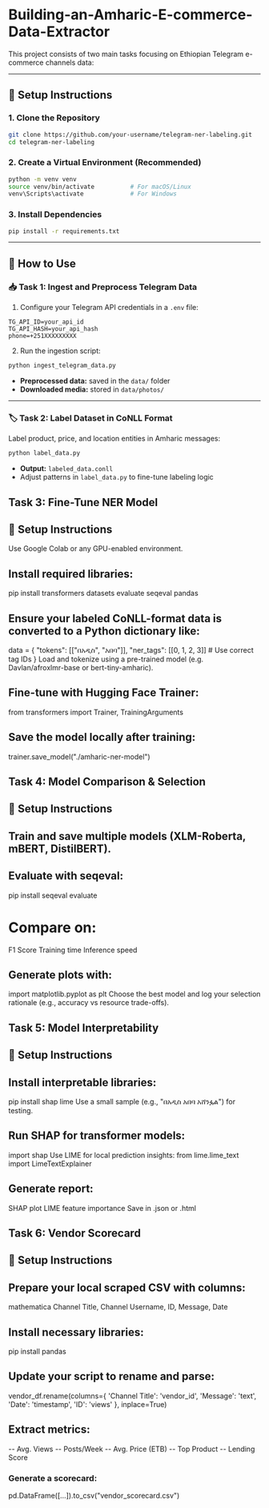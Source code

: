 # Building-an-Amharic-E-commerce-Data-Extractor

This project consists of two main tasks focusing on Ethiopian Telegram e-commerce channels data:

---
## 🔧 **Setup Instructions**

### **1. Clone the Repository**

```bash
git clone https://github.com/your-username/telegram-ner-labeling.git
cd telegram-ner-labeling
```

### **2. Create a Virtual Environment (Recommended)**

```bash
python -m venv venv
source venv/bin/activate          # For macOS/Linux
venv\Scripts\activate             # For Windows
```

### **3. Install Dependencies**

```bash
pip install -r requirements.txt
```

---

## 🚀 **How to Use**

### 📥 **Task 1: Ingest and Preprocess Telegram Data**

1. Configure your Telegram API credentials in a `.env` file:

```env
TG_API_ID=your_api_id
TG_API_HASH=your_api_hash
phone=+251XXXXXXXXX
```

2. Run the ingestion script:

```bash
python ingest_telegram_data.py
```

- **Preprocessed data:** saved in the `data/` folder  
- **Downloaded media:** stored in `data/photos/`

---

### 🏷️ **Task 2: Label Dataset in CoNLL Format**

Label product, price, and location entities in Amharic messages:

```bash
python label_data.py
```

- **Output:** `labeled_data.conll`  
- Adjust patterns in `label_data.py` to fine-tune labeling logic
## Task 3: Fine-Tune NER Model
## 🔧 Setup Instructions
Use Google Colab or any GPU-enabled environment.

## Install required libraries:
pip install transformers datasets evaluate seqeval pandas
## Ensure your labeled CoNLL-format data is converted to a Python dictionary like:
data = {
    "tokens": [["በአዲስ", "አበባ"]],
    "ner_tags": [[0, 1, 2, 3]]  # Use correct tag IDs
}
Load and tokenize using a pre-trained model (e.g. Davlan/afroxlmr-base or bert-tiny-amharic).

## Fine-tune with Hugging Face Trainer:
from transformers import Trainer, TrainingArguments
## Save the model locally after training:

trainer.save_model("./amharic-ner-model")
## Task 4: Model Comparison & Selection
## 🔧 Setup Instructions
## Train and save multiple models (XLM-Roberta, mBERT, DistilBERT).

## Evaluate with seqeval:
pip install seqeval evaluate
#  Compare on:
 F1 Score
 Training time
 Inference speed

## Generate plots with:

import matplotlib.pyplot as plt
Choose the best model and log your selection rationale (e.g., accuracy vs resource trade-offs).

## Task 5: Model Interpretability
## 🔧 Setup Instructions
## Install interpretable libraries:
pip install shap lime
Use a small sample (e.g., "በአዲስ አበባ አሸንፏል") for testing.

## Run SHAP for transformer models:

 import shap
 Use LIME for local prediction insights:
 from lime.lime_text import LimeTextExplainer
## Generate report:

  SHAP plot
  LIME feature importance
  Save in .json or .html

## Task 6: Vendor Scorecard
## 🔧 Setup Instructions
## Prepare your local scraped CSV with columns:

mathematica
Channel Title, Channel Username, ID, Message, Date
## Install necessary libraries:

pip install pandas

## Update your script to rename and parse:
vendor_df.rename(columns={
    'Channel Title': 'vendor_id',
    'Message': 'text',
    'Date': 'timestamp',
    'ID': 'views'
}, inplace=True)
## Extract metrics:

   -- Avg. Views
   -- Posts/Week
   -- Avg. Price (ETB)
   -- Top Product
   -- Lending Score

### Generate a scorecard:

pd.DataFrame([...]).to_csv("vendor_scorecard.csv")




